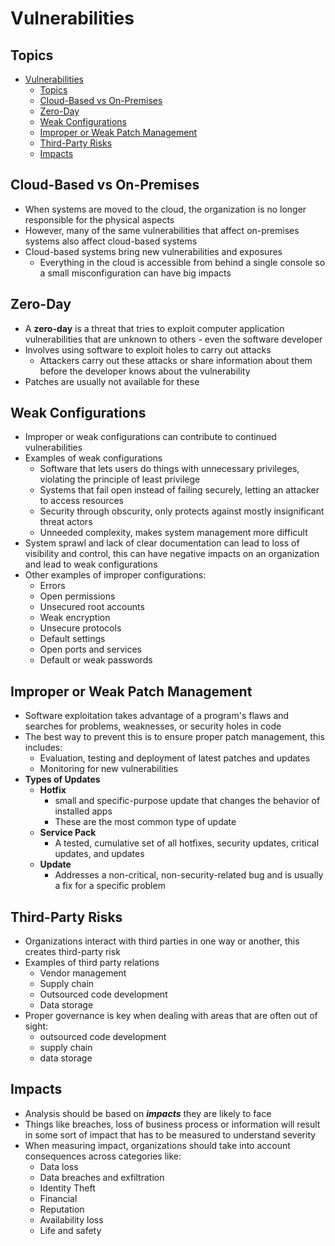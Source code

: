 # Vulnerabilities

## Topics

- [Vulnerabilities](#vulnerabilities)
  - [Topics](#topics)
  - [Cloud-Based vs On-Premises](#cloud-based-vs-on-premises)
  - [Zero-Day](#zero-day)
  - [Weak Configurations](#weak-configurations)
  - [Improper or Weak Patch Management](#improper-or-weak-patch-management)
  - [Third-Party Risks](#third-party-risks)
  - [Impacts](#impacts)

## Cloud-Based vs On-Premises

- When systems are moved to the cloud, the organization is no longer responsible for the physical aspects
- However, many of the same vulnerabilities that affect on-premises systems also affect cloud-based systems
- Cloud-based systems bring new vulnerabilities and exposures
  - Everything in the cloud is accessible from behind a single console so a small misconfiguration can have big impacts

## Zero-Day

- A **zero-day** is a threat that tries to exploit computer application vulnerabilities that are unknown to others - even the software developer
- Involves using software to exploit holes to carry out attacks
  - Attackers carry out these attacks or share information about them before the developer knows about the vulnerability
- Patches are usually not available for these

## Weak Configurations

- Improper or weak configurations can contribute to continued vulnerabilities
- Examples of weak configurations
  - Software that lets users do things with unnecessary privileges, violating the principle of least privilege
  - Systems that fail open instead of failing securely, letting an attacker to access resources
  - Security through obscurity, only protects against mostly insignificant threat actors
  - Unneeded complexity, makes system management more difficult
- System sprawl and lack of clear documentation can lead to loss of visibility and control, this can have negative impacts on an organization and lead to weak configurations
- Other examples of improper configurations:
  - Errors
  - Open permissions
  - Unsecured root accounts
  - Weak encryption
  - Unsecure protocols
  - Default settings
  - Open ports and services
  - Default or weak passwords

## Improper or Weak Patch Management

- Software exploitation takes advantage of a program's flaws and searches for problems, weaknesses, or security holes in code
- The best way to prevent this is to ensure proper patch management, this includes:
  - Evaluation, testing and deployment of latest patches and updates
  - Monitoring for new vulnerabilities
- **Types of Updates**
  - **Hotfix**
    - small and specific-purpose update that changes the behavior of installed apps
    - These are the most common type of update
  - **Service Pack**
    - A tested, cumulative set of all hotfixes, security updates, critical updates, and updates
  - **Update**
    - Addresses a non-critical, non-security-related bug and is usually a fix for a specific problem

## Third-Party Risks

- Organizations interact with third parties in one way or another, this creates third-party risk
- Examples of third party relations
  - Vendor management
  - Supply chain
  - Outsourced code development
  - Data storage
- Proper governance is key when dealing with areas that are often out of sight:
  - outsourced code development
  - supply chain
  - data storage

## Impacts

- Analysis should be based on ***impacts*** they are likely to face
- Things like breaches, loss of business process or information will result in some sort of impact that has to be measured to understand severity
- When measuring impact, organizations should take into account consequences across categories like:
  - Data loss
  - Data breaches and exfiltration
  - Identity Theft
  - Financial
  - Reputation
  - Availability loss
  - Life and safety